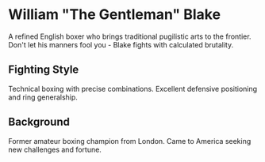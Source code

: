 # William "The Gentleman" Blake

A refined English boxer who brings traditional pugilistic arts to the frontier. Don't let his manners fool you - Blake fights with calculated brutality.

## Fighting Style
Technical boxing with precise combinations. Excellent defensive positioning and ring generalship.

## Background
Former amateur boxing champion from London. Came to America seeking new challenges and fortune.
